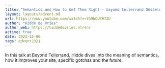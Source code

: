 ```yaml
---
title: "Semantics and How to Get Them Right - beyond tellerrand Düsseldorf 2021"
layout: layouts/advent.md
url: https://www.youtube.com/watch?v=YG9WQUfH7ZU
author: "Hidde de Vries"
author_web: https://hiddedevries.nl/en/
active: true
date: 2021-12-06
tags: advent2021
---
```


In this talk at Beyond Tellerrand, Hidde dives into the meaning of semantics, how it improves your site, specific gotchas and the future.